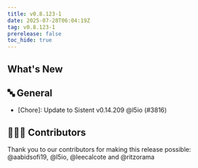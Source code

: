 ```yaml
---
title: v0.8.123-1
date: 2025-07-28T06:04:19Z
tag: v0.8.123-1
prerelease: false
toc_hide: true
---
```


## What's New
## 🔤 General
- [Chore]: Update to Sistent v0.14.209 @l5io (#3816)

## 👨🏽‍💻 Contributors

Thank you to our contributors for making this release possible:
@aabidsofi19, @l5io, @leecalcote and @ritzorama
